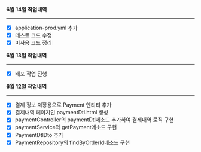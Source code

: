 **6월 14일 작업내역**

---

- [x] application-prod.yml 추가
- [x] 테스트 코드 수정
- [x] 미사용 코드 정리

**6월 13일 작업내역**

---

- [x] 배포 작업 진행

**6월 12일 작업내역**

---

- [x] 결제 정보 저장용으로 Payment 엔티티 추가
- [x] 결제내역 페이지인 paymentDtl.html 생성
- [x] paymentController의 paymentDtl메소드 추가하여 결제내역 로직 구현
- [x] paymentService의 getPayment메소드 구현
- [x] PaymentDtlDto 추가
- [x] PaymentRepository의 findByOrderId메소드 구현